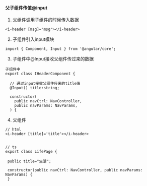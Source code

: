 #### 父子组件传值@input
 1. 父组件调用子组件的时候传入数据
 
```
<i-header [msg]="msg"></i-header>
```
 2. 子组件引入input模块
 
```
import { Component, Input } from '@angular/core';
```
 3. 子组件中@Input接收父组件传过来的数据

```
子组件中
export class IHeaderComponent {

  // 通过input接收父组件传来的title值
  @Input() title:string;

  constructor(
    public navCtrl: NavController,
    public navParams: NavParams,
  ) {
```
 4. 父组件
 
 ```
 // html
<i-header [title]='title'></i-header>
 
 
 // ts
 export class LifePage {

  public title="生活";

  constructor(public navCtrl: NavController, public navParams: NavParams) {
  }
 ```